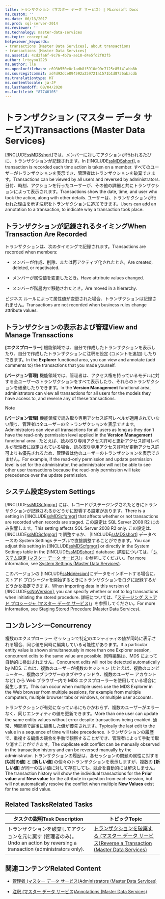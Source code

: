 ```yaml
---
title: トランザクション (マスター データ サービス) | Microsoft Docs
ms.custom: ''
ms.date: 06/13/2017
ms.prod: sql-server-2014
ms.reviewer: ''
ms.technology: master-data-services
ms.topic: conceptual
helpviewer_keywords:
- transactions [Master Data Services], about transactions
- transactions [Master Data Services]
ms.assetid: 4cd2fa6f-9c76-4b7a-ae18-d4e5fd2f03f5
author: lrtoyou1223
ms.author: lle
ms.openlocfilehash: c693b550e0c1adb8f5910d99c7125c85f41abb8b
ms.sourcegitcommit: ad4d92dce894592a259721a1571b1d8736abacdb
ms.translationtype: MT
ms.contentlocale: ja-JP
ms.lasthandoff: 08/04/2020
ms.locfileid: "87740105"
---
```

# <a name="transactions-master-data-services"></a><span data-ttu-id="ae86a-102">トランザクション (マスター データ サービス)</span><span class="sxs-lookup"><span data-stu-id="ae86a-102">Transactions (Master Data Services)</span></span>
  <span data-ttu-id="ae86a-103">[!INCLUDE[ssMDSshort](../includes/ssmdsshort-md.md)]では、メンバーに対してアクションが行われるたびに、トランザクションが記録されます。</span><span class="sxs-lookup"><span data-stu-id="ae86a-103">In [!INCLUDE[ssMDSshort](../includes/ssmdsshort-md.md)], a transaction is recorded each time action is taken on a member.</span></span> <span data-ttu-id="ae86a-104">すべてのユーザーがトランザクションを表示でき、管理者はトランザクションを破棄できます。</span><span class="sxs-lookup"><span data-stu-id="ae86a-104">Transactions can be viewed by all users and reversed by administrators.</span></span> <span data-ttu-id="ae86a-105">日付、時刻、アクションを行ったユーザーが、その他の詳細と共にトランザクションによって表示されます。</span><span class="sxs-lookup"><span data-stu-id="ae86a-105">Transactions show the date, time, and user who took the action, along with other details.</span></span> <span data-ttu-id="ae86a-106">ユーザーは、トランザクションが行われた理由を示す注釈をトランザクションに追加できます。</span><span class="sxs-lookup"><span data-stu-id="ae86a-106">Users can add an annotation to a transaction, to indicate why a transaction took place.</span></span>  
  
## <a name="when-transaction-are-recorded"></a><span data-ttu-id="ae86a-107">トランザクションが記録されるタイミング</span><span class="sxs-lookup"><span data-stu-id="ae86a-107">When Transaction Are Recorded</span></span>  
 <span data-ttu-id="ae86a-108">トランザクションは、次のタイミングで記録されます。</span><span class="sxs-lookup"><span data-stu-id="ae86a-108">Transactions are recorded when members:</span></span>  
  
-   <span data-ttu-id="ae86a-109">メンバーが作成、削除、または再アクティブ化されたとき。</span><span class="sxs-lookup"><span data-stu-id="ae86a-109">Are created, deleted, or reactivated.</span></span>  
  
-   <span data-ttu-id="ae86a-110">メンバーが属性値を変更したとき。</span><span class="sxs-lookup"><span data-stu-id="ae86a-110">Have attribute values changed.</span></span>  
  
-   <span data-ttu-id="ae86a-111">メンバーが階層内で移動されたとき。</span><span class="sxs-lookup"><span data-stu-id="ae86a-111">Are moved in a hierarchy.</span></span>  
  
 <span data-ttu-id="ae86a-112">ビジネス ルールによって属性値が変更された場合、トランザクションは記録されません。</span><span class="sxs-lookup"><span data-stu-id="ae86a-112">Transactions are not recorded when business rules change attribute values.</span></span>  
  
## <a name="view-and-manage-transactions"></a><span data-ttu-id="ae86a-113">トランザクションの表示および管理</span><span class="sxs-lookup"><span data-stu-id="ae86a-113">View and Manage Transactions</span></span>  
 <span data-ttu-id="ae86a-114">**[エクスプローラー]** 機能領域では、自分で作成したトランザクションを表示したり、自分で作成したトランザクションに注釈を設定 (コメントを追加) したりできます。</span><span class="sxs-lookup"><span data-stu-id="ae86a-114">In the **Explorer** functional area, you can view and annotate (add comments to) the transactions that you made yourself.</span></span>  
  
 <span data-ttu-id="ae86a-115">**[バージョン管理]** 機能領域では、管理者は、アクセス権を持っているモデルに対する全ユーザーのトランザクションをすべて表示したり、それらのトランザクションを破棄したりできます。</span><span class="sxs-lookup"><span data-stu-id="ae86a-115">In the **Version Management** functional area, administrators can view all transactions for all users for the models they have access to, and reverse any of these transactions.</span></span>  
  
> [!NOTE]  
>  <span data-ttu-id="ae86a-116">**[バージョン管理]** 機能領域で読み取り専用アクセス許可レベルが適用されていない限り、管理者は全ユーザーの全トランザクションを表示できます。</span><span class="sxs-lookup"><span data-stu-id="ae86a-116">Administrators can view all transactions for all users as long as they don't have the read-only permission level applied in the **Version Management** functional area .</span></span> <span data-ttu-id="ae86a-117">たとえば、読み取り専用アクセス許可と更新アクセス許可レベルが管理者に設定されている場合、読み取り専用アクセス許可が更新アクセス許可よりも優先されるため、管理者は他のユーザーのトランザクションを表示できません。</span><span class="sxs-lookup"><span data-stu-id="ae86a-117">For example, if the read-only permission and update permission level is set for the administrator, the administrator will not be able to see other user transactions because the read-only permission will take precedence over the update permission.</span></span>

## <a name="system-settings"></a><span data-ttu-id="ae86a-118">システム設定</span><span class="sxs-lookup"><span data-stu-id="ae86a-118">System Settings</span></span>  
 <span data-ttu-id="ae86a-119">[!INCLUDE[ssMDScfgmgr](../includes/ssmdscfgmgr-md.md)] には、レコードがステージングされたときにトランザクションが記録されるかどうかに影響する設定があります。</span><span class="sxs-lookup"><span data-stu-id="ae86a-119">There is a setting in [!INCLUDE[ssMDScfgmgr](../includes/ssmdscfgmgr-md.md)] that affects whether or not transactions are recorded when records are staged.</span></span> <span data-ttu-id="ae86a-120">この設定は SQL Server 2008 R2 にのみ影響します。</span><span class="sxs-lookup"><span data-stu-id="ae86a-120">This setting affects SQL Server 2008 R2 only.</span></span> <span data-ttu-id="ae86a-121">この設定は、 [!INCLUDE[ssMDScfgmgr](../includes/ssmdscfgmgr-md.md)] で調整するか、 [!INCLUDE[ssMDSshort](../includes/ssmdsshort-md.md)] データベースの System Settings テーブルで直接調整することができます。</span><span class="sxs-lookup"><span data-stu-id="ae86a-121">You can adjust this setting in [!INCLUDE[ssMDScfgmgr](../includes/ssmdscfgmgr-md.md)] or directly in the System Settings table in the [!INCLUDE[ssMDSshort](../includes/ssmdsshort-md.md)] database.</span></span> <span data-ttu-id="ae86a-122">詳細については、「[システム設定 &#40;マスター データ サービス&#41;](system-settings-master-data-services.md)」を参照してください。</span><span class="sxs-lookup"><span data-stu-id="ae86a-122">For more information, see [System Settings &#40;Master Data Services&#41;](system-settings-master-data-services.md).</span></span>  
  
 <span data-ttu-id="ae86a-123">このバージョンの [!INCLUDE[ssNoVersion](../includes/ssnoversion-md.md)]にデータをインポートする場合に、ストアド プロシージャを開始するときにトランザクションをログに記録するかどうかを指定できます。</span><span class="sxs-lookup"><span data-stu-id="ae86a-123">When importing data in this version of [!INCLUDE[ssNoVersion](../includes/ssnoversion-md.md)], you can specify whether or not to log transactions when initiating the stored procedure.</span></span> <span data-ttu-id="ae86a-124">詳細については、「[ステージング ストアド プロシージャ (マスター データ サービス)](../../2014/master-data-services/staging-stored-procedure-master-data-services.md)」を参照してください。</span><span class="sxs-lookup"><span data-stu-id="ae86a-124">For more information, see [Staging Stored Procedure &#40;Master Data Services&#41;](../../2014/master-data-services/staging-stored-procedure-master-data-services.md).</span></span>  
  
## <a name="concurrency"></a><span data-ttu-id="ae86a-125">コンカレンシー</span><span class="sxs-lookup"><span data-stu-id="ae86a-125">Concurrency</span></span>  
 <span data-ttu-id="ae86a-126">複数のエクスプローラー セッションで特定のエンティティの値が同時に表示される場合、同じ値を同時に編集している可能性があります。</span><span class="sxs-lookup"><span data-stu-id="ae86a-126">If a particular entity value is shown simultaneously in more than one Explorer session, concurrent edits to the same value are possible.</span></span> <span data-ttu-id="ae86a-127">同時編集は、MDS によって自動的に検出されません。</span><span class="sxs-lookup"><span data-stu-id="ae86a-127">Concurrent edits will not be detected automatically by MDS.</span></span> <span data-ttu-id="ae86a-128">これは、複数のユーザーが複数のセッション (たとえば、複数のコンピューター、複数のブラウザーのタブやウィンドウ、複数のユーザー アカウントなど) から Web ブラウザー内で MDS エクスプローラーを使用している場合に発生します。</span><span class="sxs-lookup"><span data-stu-id="ae86a-128">This can occur when multiple users use the MDS Explorer in the Web browser from multiple sessions, for example from multiple computers, multiple browser tabs or windows, or multiple user accounts.</span></span>  
  
 <span data-ttu-id="ae86a-129">トランザクションが有効になっているにもかかわらず、複数のユーザーがエラーなく、同じエンティティの値を更新できます。</span><span class="sxs-lookup"><span data-stu-id="ae86a-129">More than one user can update the same entity values without error despite transactions being enabled.</span></span> <span data-ttu-id="ae86a-130">通常、時間順で最後に編集した値が優先されます。</span><span class="sxs-lookup"><span data-stu-id="ae86a-130">Typically the last edit to the value in a sequence of time will take precedence.</span></span> <span data-ttu-id="ae86a-131">トランザクションの履歴で、重複する編集の競合を手動で観察することができ、管理者によって手動で取り消すことができます。</span><span class="sxs-lookup"><span data-stu-id="ae86a-131">The duplicate edit conflict can be manually observed in the transaction history and can be reversed manually by the administrator.</span></span> <span data-ttu-id="ae86a-132">トランザクションの履歴は、各セッションの問題の属性に対する **[以前の値]** と **[新しい値]** の個々のトランザクションを表示しますが、複数の **[新しい値]** が同一の古い値に対して存在しても、競合を自動的には解決しません。</span><span class="sxs-lookup"><span data-stu-id="ae86a-132">The transaction history will show the individual transactions for the **Prior value** and **New value** for the attribute in question from each session, but will not automatically resolve the conflict when multiple **New Values** exist for the same old value.</span></span>  
  
## <a name="related-tasks"></a><span data-ttu-id="ae86a-133">Related Tasks</span><span class="sxs-lookup"><span data-stu-id="ae86a-133">Related Tasks</span></span>  
  
|<span data-ttu-id="ae86a-134">タスクの説明</span><span class="sxs-lookup"><span data-stu-id="ae86a-134">Task Description</span></span>|<span data-ttu-id="ae86a-135">トピック</span><span class="sxs-lookup"><span data-stu-id="ae86a-135">Topic</span></span>|  
|----------------------|-----------|  
|<span data-ttu-id="ae86a-136">トランザクションを破棄してアクションを元に戻す (管理者のみ)。</span><span class="sxs-lookup"><span data-stu-id="ae86a-136">Undo an action by reversing a transaction (administrators only).</span></span>|[<span data-ttu-id="ae86a-137">トランザクションを破棄する (マスター データ サービス)</span><span class="sxs-lookup"><span data-stu-id="ae86a-137">Reverse a Transaction &#40;Master Data Services&#41;</span></span>](../../2014/master-data-services/reverse-a-transaction-master-data-services.md)|  
  
## <a name="related-content"></a><span data-ttu-id="ae86a-138">関連コンテンツ</span><span class="sxs-lookup"><span data-stu-id="ae86a-138">Related Content</span></span>  
  
-   [<span data-ttu-id="ae86a-139">管理者 (マスター データ サービス)</span><span class="sxs-lookup"><span data-stu-id="ae86a-139">Administrators &#40;Master Data Services&#41;</span></span>](../../2014/master-data-services/administrators-master-data-services.md)  
  
-   [<span data-ttu-id="ae86a-140">注釈 (マスター データ サービス)</span><span class="sxs-lookup"><span data-stu-id="ae86a-140">Annotations &#40;Master Data Services&#41;</span></span>](../../2014/master-data-services/annotations-master-data-services.md)  
  
  
